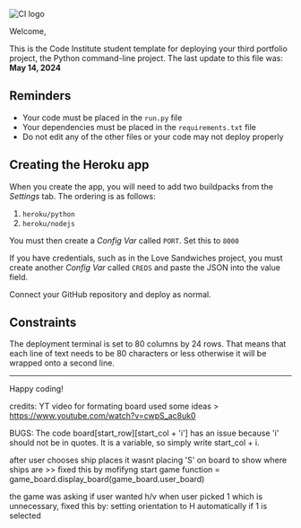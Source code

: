 ![CI logo](https://codeinstitute.s3.amazonaws.com/fullstack/ci_logo_small.png)

Welcome,

This is the Code Institute student template for deploying your third portfolio project, the Python command-line project. The last update to this file was: **May 14, 2024**

## Reminders

- Your code must be placed in the `run.py` file
- Your dependencies must be placed in the `requirements.txt` file
- Do not edit any of the other files or your code may not deploy properly

## Creating the Heroku app

When you create the app, you will need to add two buildpacks from the _Settings_ tab. The ordering is as follows:

1. `heroku/python`
2. `heroku/nodejs`

You must then create a _Config Var_ called `PORT`. Set this to `8000`

If you have credentials, such as in the Love Sandwiches project, you must create another _Config Var_ called `CREDS` and paste the JSON into the value field.

Connect your GitHub repository and deploy as normal.

## Constraints

The deployment terminal is set to 80 columns by 24 rows. That means that each line of text needs to be 80 characters or less otherwise it will be wrapped onto a second line.

---

Happy coding!

credits: YT video for formating board used some ideas > https://www.youtube.com/watch?v=cwpS_ac8uk0


BUGS:
The code board[start_row][start_col + 'i'] has an issue because 'i' should not be in quotes. It is a variable, so simply write start_col + i.

after user chooses ship places it wasnt placing 'S' on board to show where ships are >> fixed this by mofifyng  start game function = game_board.display_board(game_board.user_board)

the game was asking if user wanted h/v when user picked 1 which is unnecessary, fixed this by: setting orientation to H automatically if 1 is selected 